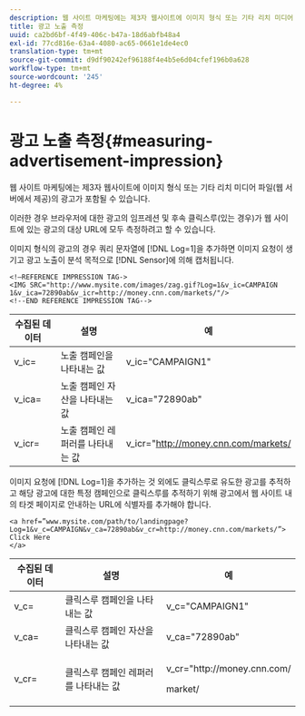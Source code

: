 ```yaml
---
description: 웹 사이트 마케팅에는 제3자 웹사이트에 이미지 형식 또는 기타 리치 미디어 파일(웹 서버에서 제공)의 광고가 포함될 수 있습니다.
title: 광고 노출 측정
uuid: ca2bd6bf-4f49-406c-b47a-18d6abfb48a4
exl-id: 77cd816e-63a4-4080-ac65-0661e1de4ec0
translation-type: tm+mt
source-git-commit: d9df90242ef96188f4e4b5e6d04cfef196b0a628
workflow-type: tm+mt
source-wordcount: '245'
ht-degree: 4%

---
```


# 광고 노출 측정{#measuring-advertisement-impression}

웹 사이트 마케팅에는 제3자 웹사이트에 이미지 형식 또는 기타 리치 미디어 파일(웹 서버에서 제공)의 광고가 포함될 수 있습니다.

이러한 경우 브라우저에 대한 광고의 임프레션 및 후속 클릭스루(있는 경우)가 웹 사이트에 있는 광고의 대상 URL에 모두 측정하려고 할 수 있습니다.

이미지 형식의 광고의 경우 쿼리 문자열에 [!DNL Log=1]을 추가하면 이미지 요청이 생기고 광고 노출이 분석 목적으로 [!DNL Sensor]에 의해 캡처됩니다.

```
<!—REFERENCE IMPRESSION TAG-> 
<IMG SRC="http://www.mysite.com/images/zag.gif?Log=1&v_ic=CAMPAIGN 1&v_ica=72890ab&v_icr=http://money.cnn.com/markets/"/>
<!--END REFERENCE IMPRESSION TAG-->
```

| 수집된 데이터 | 설명 | 예 |
|---|---|---|
| v_ic= | 노출 캠페인을 나타내는 값 | v_ic=&quot;CAMPAIGN1&quot; |
| v_ica= | 노출 캠페인 자산을 나타내는 값 | v_ica=&quot;72890ab&quot; |
| v_icr= | 노출 캠페인 레퍼러를 나타내는 값 | v_icr=&quot;http://money.cnn.com/markets/ |

이미지 요청에 [!DNL Log=1]을 추가하는 것 외에도 클릭스루로 유도한 광고를 추적하고 해당 광고에 대한 특정 캠페인으로 클릭스루를 추적하기 위해 광고에서 웹 사이트 내의 타겟 페이지로 안내하는 URL에 식별자를 추가해야 합니다.

```
<a href=”www.mysite.com/path/to/landingpage?Log=1&v_c=CAMPAIGN&v_ca=72890ab&v_cr=http://money.cnn.com/markets/”>
Click Here
</a>
```

<table id="table_B87134C522EF4AC9BD2AFA6F4A0CF574"> 
 <thead> 
  <tr> 
   <th colname="col1" class="entry"> 수집된 데이터 </th> 
   <th colname="col2" class="entry"> 설명 </th> 
   <th colname="col3" class="entry"> 예 </th> 
  </tr> 
 </thead>
 <tbody> 
  <tr> 
   <td colname="col1"> v_c= </td> 
   <td colname="col2"> 클릭스루 캠페인을 나타내는 값 </td> 
   <td colname="col3"> v_c="CAMPAIGN1" </td> 
  </tr> 
  <tr> 
   <td colname="col1"> v_ca= </td> 
   <td colname="col2"> 클릭스루 캠페인 자산을 나타내는 값 </td> 
   <td colname="col3"> v_ca="72890ab" </td> 
  </tr> 
  <tr> 
   <td colname="col1"> v_cr= </td> 
   <td colname="col2"> 클릭스루 캠페인 레퍼러를 나타내는 값 </td> 
   <td colname="col3"> <p> <span class="filepath"> v_cr="http://money.cnn.com/</span> </p> <p>market/ </p> </td> 
  </tr> 
 </tbody> 
</table>
